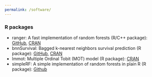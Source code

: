 ```yaml
---
permalink: /software/
---
```


### R packages
* ranger: A fast implementation of random forests (R/C++ package): [GitHub](https://github.com/imbs-hl/ranger), [CRAN](https://cran.r-project.org/package=ranger)
* bnnSurvival: Bagged k-nearest neighbors survival prediction (R package): [GitHub](https://github.com/mnwright/bnnSurvival), [CRAN](https://cran.r-project.org/package=bnnSurvival)
* lmmot: Multiple Ordinal Tobit (MOT) model (R package): [CRAN](https://cran.r-project.org/package=lmmot)
* simpleRF: A simple implementation of random forests in plain R (R package): [Github](http://github.com/mnwright/simpleRF)
